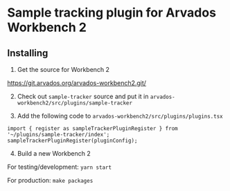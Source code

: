 # Sample tracking plugin for Arvados Workbench 2

## Installing

1. Get the source for Workbench 2

https://git.arvados.org/arvados-workbench2.git/

2. Check out `sample-tracker` source and put it in `arvados-workbench2/src/plugins/sample-tracker`

3. Add the following code to `arvados-workbench2/src/plugins/plugins.tsx`

```
import { register as sampleTrackerPluginRegister } from '~/plugins/sample-tracker/index';
sampleTrackerPluginRegister(pluginConfig);
```

4. Build a new Workbench 2

For testing/development: `yarn start`

For production: `make packages`
